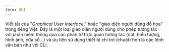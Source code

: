 ```yaml
---
term: GUI
---
```


Viết tắt của "*Graphical User Interface*," hoặc "giao diện người dùng đồ họa" trong tiếng Việt. Đây là một loại giao diện người dùng cho phép tương tác với phần mềm thông qua các phần tử trực quan tương tác (nút, biểu tượng, hình ảnh, cửa sổ...) và ưu tiên sử dụng thiết bị chỉ trỏ (chuột) hơn là các lệnh văn bản như với CLI.